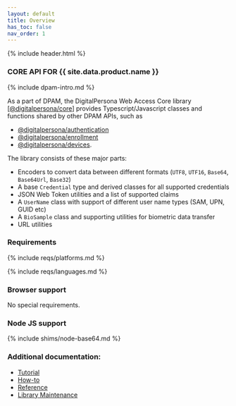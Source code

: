 ```yaml
---
layout: default
title: Overview
has_toc: false
nav_order: 1  
---
```

{% include header.html %}  
### CORE API FOR {{ site.data.product.name }}

{% include dpam-intro.md %}

As a part of DPAM, the DigitalPersona Web Access Core library
[[@digitalpersona/core](https://www.npmjs.com/package/@digitalpersona/core)]
provides Typescript/Javascript classes and functions shared by other DPAM APIs, such as  

- [@digitalpersona/authentication](https://www.npmjs.com/package/@digitalpersona/authentication)  
- [@digitalpersona/enrollment](https://www.npmjs.com/package/@digitalpersona/enrollment)  
- [@digitalpersona/devices](https://www.npmjs.com/package/@digitalpersona/devices).

The library consists of these major parts:

* Encoders to convert data between different formats (`UTF8`, `UTF16`, `Base64`, `Base64Url`, `Base32`)
* A base `Credential` type and derived classes for all supported credentials
* JSON Web Token utilities and a list of supported claims
* A `UserName` class with support of different user name types (SAM, UPN, GUID etc)
* A `BioSample` class and supporting utilities for biometric data transfer
* URL utilities

### Requirements

{% include reqs/platforms.md %}

{% include reqs/languages.md %}

### Browser support

No special requirements.

### Node JS support

{% include shims/node-base64.md %}

### Additional documentation:

* [Tutorial](./tutorial.md)
* [How-to](./how-to.md)
* [Reference](./reference.md)
* [Library Maintenance](./maintain/index.md)
